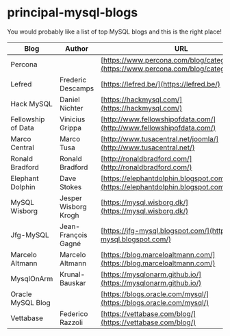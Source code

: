 # principal-mysql-blogs
You would probably like a list of top MySQL blogs and this is the right place!

| Blog                | Author               | URL                                                                                          | Linkedin                                                               |
| ------------------- | ---------------------| -------------------------------------------------------------------------------------------- |------------------------------------------------------------------------|
| Percona             |                      |[https://www.percona.com/blog/category/mysql/](https://www.percona.com/blog/category/mysql/)  |[@percona](https://www.linkedin.com/company/percona/)                   |                                                     |
| Lefred              | Frederic Descamps    |[https://lefred.be/](https://lefred.be/)                                                      |[@freddescamps](https://www.linkedin.com/in/freddescamps/)              |
| Hack MySQL          | Daniel Nichter       |[https://hackmysql.com/](https://hackmysql.com/)                                              |                                                                        |
| Fellowship of Data  | Vinicius Grippa      |[http://www.fellowshipofdata.com/](http://www.fellowshipofdata.com/)                          |[@vinicius-grippa](https://www.linkedin.com/in/vinicius-grippa/)        |
| Marco Central       | Marco Tusa           |[http://www.tusacentral.net/joomla/](http://www.tusacentral.net/)                             |[@marcotusa](https://www.linkedin.com/in/marcotusa/)                    |
| Ronald Bradford     | Ronald Bradford      |[http://ronaldbradford.com/](http://ronaldbradford.com/)                                      |[@ronaldbradford](https://www.linkedin.com/in/ronaldbradford/)          |
| Elephant Dolphin    | Dave Stokes          |[https://elephantdolphin.blogspot.com/](https://elephantdolphin.blogspot.com/)                |[@davidmstokes](https://www.linkedin.com/in/davidmstokes/)              |
| MySQL Wisborg       | Jesper Wisborg Krogh |[https://mysql.wisborg.dk/](https://mysql.wisborg.dk/)                                        |[@jesperwisborgkrogh](https://www.linkedin.com/in/jesperwisborgkrogh/)  |
| Jfg-MySQL           | Jean-François Gagné  |[https://jfg-mysql.blogspot.com/](https://jfg-mysql.blogspot.com/)                            |[@jfg956](https://www.linkedin.com/in/jfg956/)                          |
| Marcelo Altmann     | Marcelo Altmann      |[https://blog.marceloaltmann.com/](https://blog.marceloaltmann.com/)                          |[@marceloaltmann](https://www.linkedin.com/in/marceloaltmann/)          |
| MysqlOnArm          | Krunal-Bauskar       |[https://mysqlonarm.github.io/](https://mysqlonarm.github.io/)                                |[@krunal-bauskar](https://www.linkedin.com/in/krunal-bauskar-b7a0b66/)  |
| Oracle MySQL Blog   |                      |[https://blogs.oracle.com/mysql/](https://blogs.oracle.com/mysql/)                            |                                                                        |
| Vettabase           | Federico Razzoli     |[https://vettabase.com/blog/](https://vettabase.com/blog/)                                    |[@federicorazzoli](https://www.linkedin.com/in/federicorazzoli/)        |